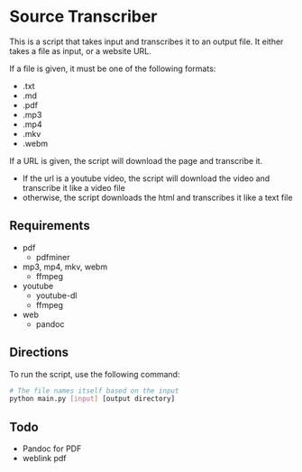 # Source Transcriber

This is a script that takes input and transcribes it to an output file. It either takes a file as input, or a website URL.

If a file is given, it must be one of the following formats:
- .txt
- .md
- .pdf
- .mp3
- .mp4
- .mkv
- .webm

If a URL is given, the script will download the page and transcribe it.
- If the url is a youtube video, the script will download the video and transcribe it like a video file
- otherwise, the script downloads the html and transcribes it like a text file

## Requirements

- pdf
  - pdfminer
- mp3, mp4, mkv, webm
  - ffmpeg
- youtube
  - youtube-dl
  - ffmpeg
- web
  - pandoc

## Directions

To run the script, use the following command:
```bash
# The file names itself based on the input
python main.py [input] [output directory]
```

## Todo

- Pandoc for PDF
- weblink pdf
